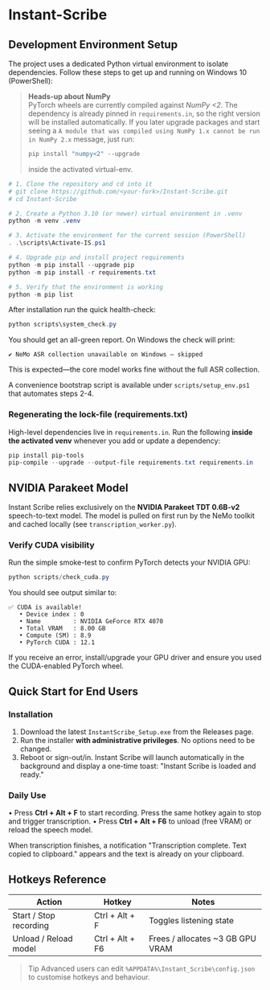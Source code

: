 # Instant-Scribe

## Development Environment Setup

The project uses a dedicated Python virtual environment to isolate dependencies. Follow these steps to get up and running on Windows 10 (PowerShell):

> **Heads-up about NumPy**  
> PyTorch wheels are currently compiled against *NumPy&nbsp;<2*. The dependency is already
> pinned in `requirements.in`, so the right version will be installed automatically.
> If you later upgrade packages and start seeing a `A module that was compiled using NumPy 1.x cannot be run in NumPy 2.x` message, just run:
>
> ```powershell
> pip install "numpy<2" --upgrade
> ```
> inside the activated virtual-env.

```powershell
# 1. Clone the repository and cd into it
# git clone https://github.com/<your-fork>/Instant-Scribe.git
# cd Instant-Scribe

# 2. Create a Python 3.10 (or newer) virtual environment in .venv
python -m venv .venv

# 3. Activate the environment for the current session (PowerShell)
. .\scripts\Activate-IS.ps1

# 4. Upgrade pip and install project requirements
python -m pip install --upgrade pip
python -m pip install -r requirements.txt

# 5. Verify that the environment is working
python -m pip list
```

After installation run the quick health-check:

```powershell
python scripts\system_check.py
```

You should get an all-green report. On Windows the check will print:

```
✔ NeMo ASR collection unavailable on Windows – skipped
```

This is expected—the core model works fine without the full ASR collection.

A convenience bootstrap script is available under `scripts/setup_env.ps1` that automates steps 2-4.

### Regenerating the lock-file (requirements.txt)

High-level dependencies live in `requirements.in`. Run the following **inside the activated venv** whenever you add or update a dependency:

```powershell
pip install pip-tools
pip-compile --upgrade --output-file requirements.txt requirements.in
```

## NVIDIA Parakeet Model

Instant Scribe relies exclusively on the **NVIDIA Parakeet TDT 0.6B-v2** speech-to-text model. The model is pulled on first run by the NeMo toolkit and cached locally (see `transcription_worker.py`).

### Verify CUDA visibility

Run the simple smoke-test to confirm PyTorch detects your NVIDIA GPU:

```powershell
python scripts/check_cuda.py
```

You should see output similar to:

```
✅ CUDA is available!
   • Device index : 0
   • Name         : NVIDIA GeForce RTX 4070
   • Total VRAM   : 8.00 GB
   • Compute (SM) : 8.9
   • PyTorch CUDA : 12.1
```

If you receive an error, install/upgrade your GPU driver and ensure you used the CUDA-enabled PyTorch wheel.

## Quick Start for End Users

### Installation
1. Download the latest `InstantScribe_Setup.exe` from the Releases page.
2. Run the installer **with administrative privileges**. No options need to be changed.
3. Reboot or sign-out/in. Instant Scribe will launch automatically in the background and display a one-time toast:
   "Instant Scribe is loaded and ready."

### Daily Use
• Press **Ctrl + Alt + F** to start recording. Press the same hotkey again to stop and trigger transcription.
• Press **Ctrl + Alt + F6** to unload (free VRAM) or reload the speech model.

When transcription finishes, a notification "Transcription complete. Text copied to clipboard." appears and the text is already on your clipboard.

## Hotkeys Reference

| Action | Hotkey | Notes |
| ------ | ------ | ----- |
| Start / Stop recording | Ctrl + Alt + F | Toggles listening state |
| Unload / Reload model | Ctrl + Alt + F6 | Frees / allocates ~3 GB GPU VRAM |

> Tip  Advanced users can edit `%APPDATA%\Instant_Scribe\config.json` to customise hotkeys and behaviour.